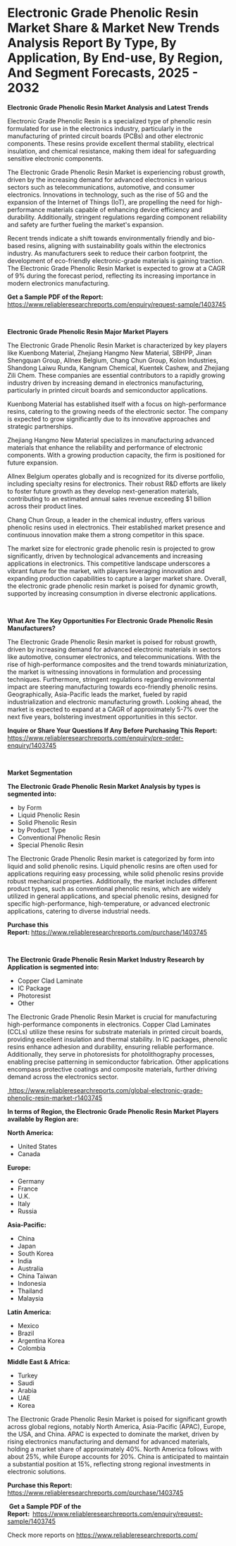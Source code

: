 <p><h1>Electronic Grade Phenolic Resin Market Share & Market New Trends Analysis Report By Type, By Application, By End-use, By Region, And Segment Forecasts, 2025 - 2032</h1></p><p><strong>Electronic Grade Phenolic Resin Market Analysis and Latest Trends</strong></p>
<p><p>Electronic Grade Phenolic Resin is a specialized type of phenolic resin formulated for use in the electronics industry, particularly in the manufacturing of printed circuit boards (PCBs) and other electronic components. These resins provide excellent thermal stability, electrical insulation, and chemical resistance, making them ideal for safeguarding sensitive electronic components.</p><p>The Electronic Grade Phenolic Resin Market is experiencing robust growth, driven by the increasing demand for advanced electronics in various sectors such as telecommunications, automotive, and consumer electronics. Innovations in technology, such as the rise of 5G and the expansion of the Internet of Things (IoT), are propelling the need for high-performance materials capable of enhancing device efficiency and durability. Additionally, stringent regulations regarding component reliability and safety are further fueling the market's expansion.</p><p>Recent trends indicate a shift towards environmentally friendly and bio-based resins, aligning with sustainability goals within the electronics industry. As manufacturers seek to reduce their carbon footprint, the development of eco-friendly electronic-grade materials is gaining traction. The Electronic Grade Phenolic Resin Market is expected to grow at a CAGR of 9% during the forecast period, reflecting its increasing importance in modern electronics manufacturing.</p></p>
<p><strong>Get a Sample PDF of the Report:&nbsp;</strong> <a href="https://www.reliableresearchreports.com/enquiry/request-sample/1403745?utm_campaign=2009&utm_medium=2&utm_source=Github&utm_content=ia&utm_term=13012025&utm_id=electronic-grade-phenolic-resin">https://www.reliableresearchreports.com/enquiry/request-sample/1403745</a></p>
<p>&nbsp;</p>
<p><strong>Electronic Grade Phenolic Resin Major Market Players</strong></p>
<p><p>The Electronic Grade Phenolic Resin Market is characterized by key players like Kuenbong Material, Zhejiang Hangmo New Material, SBHPP, Jinan Shengquan Group, Allnex Belgium, Chang Chun Group, Kolon Industries, Shandong Laiwu Runda, Kangnam Chemical, Kuentek Cashew, and Zhejiang Zili Chem. These companies are essential contributors to a rapidly growing industry driven by increasing demand in electronics manufacturing, particularly in printed circuit boards and semiconductor applications.</p><p>Kuenbong Material has established itself with a focus on high-performance resins, catering to the growing needs of the electronic sector. The company is expected to grow significantly due to its innovative approaches and strategic partnerships.</p><p>Zhejiang Hangmo New Material specializes in manufacturing advanced materials that enhance the reliability and performance of electronic components. With a growing production capacity, the firm is positioned for future expansion.</p><p>Allnex Belgium operates globally and is recognized for its diverse portfolio, including specialty resins for electronics. Their robust R&D efforts are likely to foster future growth as they develop next-generation materials, contributing to an estimated annual sales revenue exceeding $1 billion across their product lines.</p><p>Chang Chun Group, a leader in the chemical industry, offers various phenolic resins used in electronics. Their established market presence and continuous innovation make them a strong competitor in this space.</p><p>The market size for electronic grade phenolic resin is projected to grow significantly, driven by technological advancements and increasing applications in electronics. This competitive landscape underscores a vibrant future for the market, with players leveraging innovation and expanding production capabilities to capture a larger market share. Overall, the electronic grade phenolic resin market is poised for dynamic growth, supported by increasing consumption in diverse electronic applications.</p></p>
<p>&nbsp;</p>
<p><strong>What Are The Key Opportunities For Electronic Grade Phenolic Resin Manufacturers?</strong></p>
<p><p>The Electronic Grade Phenolic Resin market is poised for robust growth, driven by increasing demand for advanced electronic materials in sectors like automotive, consumer electronics, and telecommunications. With the rise of high-performance composites and the trend towards miniaturization, the market is witnessing innovations in formulation and processing techniques. Furthermore, stringent regulations regarding environmental impact are steering manufacturing towards eco-friendly phenolic resins. Geographically, Asia-Pacific leads the market, fueled by rapid industrialization and electronic manufacturing growth. Looking ahead, the market is expected to expand at a CAGR of approximately 5-7% over the next five years, bolstering investment opportunities in this sector.</p></p>
<p><strong>Inquire or Share Your Questions If Any Before Purchasing This Report:</strong> <a href="https://www.reliableresearchreports.com/enquiry/pre-order-enquiry/1403745?utm_campaign=2009&utm_medium=2&utm_source=Github&utm_content=ia&utm_term=13012025&utm_id=electronic-grade-phenolic-resin">https://www.reliableresearchreports.com/enquiry/pre-order-enquiry/1403745</a></p>
<p>&nbsp;</p>
<p><strong>Market Segmentation</strong></p>
<p><strong>The Electronic Grade Phenolic Resin Market Analysis by types is segmented into:</strong></p>
<p><ul><li>by Form</li><li>Liquid Phenolic Resin</li><li>Solid Phenolic Resin</li><li>by Product Type</li><li>Conventional Phenolic Resin</li><li>Special Phenolic Resin</li></ul></p>
<p><p>The Electronic Grade Phenolic Resin market is categorized by form into liquid and solid phenolic resins. Liquid phenolic resins are often used for applications requiring easy processing, while solid phenolic resins provide robust mechanical properties. Additionally, the market includes different product types, such as conventional phenolic resins, which are widely utilized in general applications, and special phenolic resins, designed for specific high-performance, high-temperature, or advanced electronic applications, catering to diverse industrial needs.</p></p>
<p><strong>Purchase this Report:&nbsp;</strong><a href="https://www.reliableresearchreports.com/purchase/1403745?utm_campaign=2009&utm_medium=2&utm_source=Github&utm_content=ia&utm_term=13012025&utm_id=electronic-grade-phenolic-resin">https://www.reliableresearchreports.com/purchase/1403745</a></p>
<p>&nbsp;</p>
<p><strong>The Electronic Grade Phenolic Resin Market Industry Research by Application is segmented into:</strong></p>
<p><ul><li>Copper Clad Laminate</li><li>IC Package</li><li>Photoresist</li><li>Other</li></ul></p>
<p><p>The Electronic Grade Phenolic Resin Market is crucial for manufacturing high-performance components in electronics. Copper Clad Laminates (CCLs) utilize these resins for substrate materials in printed circuit boards, providing excellent insulation and thermal stability. In IC packages, phenolic resins enhance adhesion and durability, ensuring reliable performance. Additionally, they serve in photoresists for photolithography processes, enabling precise patterning in semiconductor fabrication. Other applications encompass protective coatings and composite materials, further driving demand across the electronics sector.</p></p>
<p><a href="https://www.reliableresearchreports.com/global-electronic-grade-phenolic-resin-market-r1403745?utm_campaign=2009&utm_medium=2&utm_source=Github&utm_content=ia&utm_term=13012025&utm_id=electronic-grade-phenolic-resin">&nbsp;https://www.reliableresearchreports.com/global-electronic-grade-phenolic-resin-market-r1403745</a></p>
<p><strong>In terms of Region, the Electronic Grade Phenolic Resin Market Players available by Region are:</strong></p>
<p>
    <p> <strong> North America: </strong>
        <ul>
            <li>United States</li>
            <li>Canada</li>
        </ul>
        </p> 
    <p> <strong> Europe: </strong>
        <ul>
            <li>Germany</li>
            <li>France</li>
            <li>U.K.</li>
            <li>Italy</li>
            <li>Russia</li>
        </ul>
        </p> 
    <p> <strong> Asia-Pacific: </strong>
        <ul>
            <li>China</li>
            <li>Japan</li>
            <li>South Korea</li>
            <li>India</li>
            <li>Australia</li>
            <li>China Taiwan</li>
            <li>Indonesia</li>
            <li>Thailand</li>
            <li>Malaysia</li>
        </ul>
        </p> 
    <p> <strong> Latin America: </strong>
        <ul>
            <li>Mexico</li>
            <li>Brazil</li>
            <li>Argentina Korea</li>
            <li>Colombia</li>
        </ul>
        </p> 
    <p> <strong> Middle East & Africa: </strong>
        <ul>
            <li>Turkey</li>
            <li>Saudi</li>
            <li>Arabia</li>
            <li>UAE</li>
            <li>Korea</li>
        </ul>
    </p>
    </p>
<p><p>The Electronic Grade Phenolic Resin Market is poised for significant growth across global regions, notably North America, Asia-Pacific (APAC), Europe, the USA, and China. APAC is expected to dominate the market, driven by rising electronics manufacturing and demand for advanced materials, holding a market share of approximately 40%. North America follows with about 25%, while Europe accounts for 20%. China is anticipated to maintain a substantial position at 15%, reflecting strong regional investments in electronic solutions.</p></p>
<p><strong>Purchase this Report: </strong><a href="https://www.reliableresearchreports.com/purchase/1403745?utm_campaign=2009&utm_medium=2&utm_source=Github&utm_content=ia&utm_term=13012025&utm_id=electronic-grade-phenolic-resin">https://www.reliableresearchreports.com/purchase/1403745</a></p>
<p>&nbsp;<strong>Get a Sample PDF of the Report:&nbsp;&nbsp;</strong><a href="https://www.reliableresearchreports.com/enquiry/request-sample/1403745?utm_campaign=2009&utm_medium=2&utm_source=Github&utm_content=ia&utm_term=13012025&utm_id=electronic-grade-phenolic-resin">https://www.reliableresearchreports.com/enquiry/request-sample/1403745</a></p>
<p><strong></strong></p>
<p>Check more reports on <a href="https://www.reliableresearchreports.com/?utm_campaign=2009&utm_medium=2&utm_source=Github&utm_content=ia&utm_term=13012025&utm_id=electronic-grade-phenolic-resin">https://www.reliableresearchreports.com/</a></p>